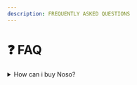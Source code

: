 ```yaml
---
description: FREQUENTLY ASKED QUESTIONS
---
```


# ❓ FAQ

<details>

<summary>How can i buy Noso?</summary>



</details>
